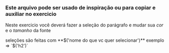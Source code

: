 ### Este arquivo pode ser usado de inspiração ou para copiar e auxiliar no exercicio

Neste exercicio você deverá fazer a seleção do parágrafo e mudar sua _cor_ e o _tamanho_ da fonte

seleções são feitas com **$('nome do que vc quer selecionar')** exemplo => `$('h2')`
